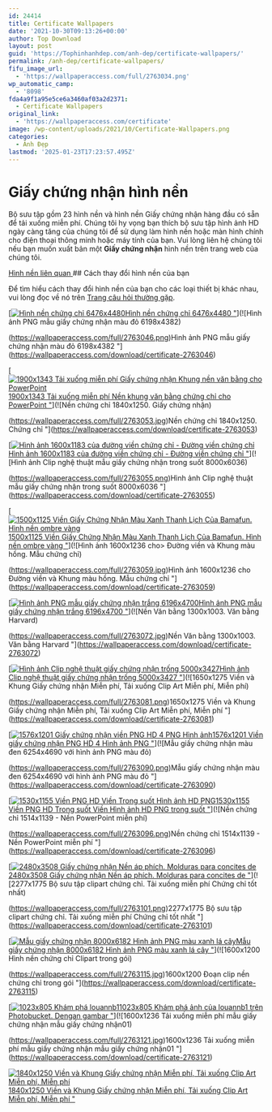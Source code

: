 ```yaml
---
id: 24414
title: Certificate Wallpapers
date: '2021-10-30T09:13:26+00:00'
author: Top Download
layout: post
guid: 'https://Tophinhanhdep.com/anh-dep/certificate-wallpapers/'
permalink: /anh-dep/certificate-wallpapers/
fifu_image_url:
  - 'https://wallpaperaccess.com/full/2763034.png'
wp_automatic_camp:
  - '8098'
fda4a9f1a95e5ce6a3460af03a2d2371:
  - Certificate Wallpapers
original_link:
  - 'https://wallpaperaccess.com/certificate'
image: /wp-content/uploads/2021/10/Certificate-Wallpapers.png
categories:
  - Ảnh Đẹp
lastmod: '2025-01-23T17:23:57.495Z'
---
```

# Giấy chứng nhận hình nền

Bộ sưu tập gồm 23 hình nền và hình nền Giấy chứng nhận hàng đầu có sẵn để tải xuống miễn phí. Chúng tôi hy vọng bạn thích bộ sưu tập hình ảnh HD ngày càng tăng của chúng tôi để sử dụng làm hình nền hoặc màn hình chính cho điện thoại thông minh hoặc máy tính của bạn. Vui lòng liên hệ chúng tôi nếu bạn muốn xuất bản một **Giấy chứng nhận** hình nền trên trang web của chúng tôi.

[Hình nền liên quan ](#related) ## Cách thay đổi hình nền của bạn

Để tìm hiểu cách thay đổi hình nền của bạn cho các loại thiết bị khác nhau, vui lòng đọc về nó trên [Trang câu hỏi thường gặp](https://tophinhanhdep.com/faq/).

  
[[![Hình nền chứng chỉ 6476x4480](https://wallpaperaccess.com/full/2763034.png)Hình nền chứng chỉ 6476x4480 "](https://wallpaperaccess.com/download/certificate-2763034)](![Hình ảnh PNG mẫu giấy chứng nhận màu đỏ 6198x4382)

(https://wallpaperaccess.com/full/2763046.png)Hình ảnh PNG mẫu giấy chứng nhận màu đỏ 6198x4382 "](https://wallpaperaccess.com/download/certificate-2763046)

[[![1900x1343 Tải xuống miễn phí Giấy chứng nhận Khung nền văn bằng cho PowerPoint](https://wallpaperaccess.com/full/2763048.jpg)1900x1343 Tải xuống miễn phí Nền khung văn bằng chứng chỉ cho PowerPoint "](https://wallpaperaccess.com/download/certificate-2763048)](![Nền chứng chỉ 1840x1250.  Giấy chứng nhận)

(https://wallpaperaccess.com/full/2763053.jpg)Nền chứng chỉ 1840x1250. Chứng chỉ "](https://wallpaperaccess.com/download/certificate-2763053)

[[![Hình ảnh 1600x1183 của đường viền chứng chỉ - Đường viền chứng chỉ](https://wallpaperaccess.com/full/2763054.png)Hình ảnh 1600x1183 của đường viền chứng chỉ - Đường viền chứng chỉ "](https://wallpaperaccess.com/download/certificate-2763054)](![Hình ảnh Clip nghệ thuật mẫu giấy chứng nhận trong suốt 8000x6036)

(https://wallpaperaccess.com/full/2763055.png)Hình ảnh Clip nghệ thuật mẫu giấy chứng nhận trong suốt 8000x6036 "](https://wallpaperaccess.com/download/certificate-2763055)

[[![1500x1125 Viền Giấy Chứng Nhận Màu Xanh Thanh Lịch Của Bamafun.  Hình nền ombre vàng](https://wallpaperaccess.com/full/2763058.png)1500x1125 Viền Giấy Chứng Nhận Màu Xanh Thanh Lịch Của Bamafun. Hình nền ombre vàng "](https://wallpaperaccess.com/download/certificate-2763058)](![Hình ảnh 1600x1236 cho> Đường viền và Khung màu hồng.  Mẫu chứng chỉ)

(https://wallpaperaccess.com/full/2763059.jpg)Hình ảnh 1600x1236 cho Đường viền và Khung màu hồng. Mẫu chứng chỉ "](https://wallpaperaccess.com/download/certificate-2763059)

[[![Hình ảnh PNG mẫu giấy chứng nhận trắng 6196x4700](https://wallpaperaccess.com/full/2763061.png)Hình ảnh PNG mẫu giấy chứng nhận trắng 6196x4700 "](https://wallpaperaccess.com/download/certificate-2763061)](![Nền Văn bằng 1300x1003.  Văn bằng Harvard)

(https://wallpaperaccess.com/full/2763072.jpg)Nền Văn bằng 1300x1003. Văn bằng Harvard "](https://wallpaperaccess.com/download/certificate-2763072)

[[![Hình ảnh Clip nghệ thuật giấy chứng nhận trống 5000x3427](https://wallpaperaccess.com/full/2763076.jpg)Hình ảnh Clip nghệ thuật giấy chứng nhận trống 5000x3427 "](https://wallpaperaccess.com/download/certificate-2763076)](![1650x1275 Viền và Khung Giấy chứng nhận Miễn phí, Tải xuống Clip Art Miễn phí, Miễn phí)

(https://wallpaperaccess.com/full/2763081.png)1650x1275 Viền và Khung Giấy chứng nhận Miễn phí, Tải xuống Clip Art Miễn phí, Miễn phí "](https://wallpaperaccess.com/download/certificate-2763081)

[[![1576x1201 Giấy chứng nhận viền PNG HD 4 PNG Hình ảnh](https://wallpaperaccess.com/full/2763088.png)1576x1201 Viền giấy chứng nhận PNG HD 4 Hình ảnh PNG "](https://wallpaperaccess.com/download/certificate-2763088)](![Mẫu giấy chứng nhận màu đen 6254x4690 với hình ảnh PNG màu đỏ)

(https://wallpaperaccess.com/full/2763090.png)Mẫu giấy chứng nhận màu đen 6254x4690 với hình ảnh PNG màu đỏ "](https://wallpaperaccess.com/download/certificate-2763090)

[[![1530x1155 Viền PNG HD Viền Trong suốt Hình ảnh HD PNG](https://wallpaperaccess.com/full/2763093.png)1530x1155 Viền PNG HD Trong suốt Viền Hình ảnh HD PNG trong suốt "](https://wallpaperaccess.com/download/certificate-2763093)](![Nền chứng chỉ 1514x1139 - Nền PowerPoint miễn phí)

(https://wallpaperaccess.com/full/2763096.png)Nền chứng chỉ 1514x1139 - Nền PowerPoint miễn phí "](https://wallpaperaccess.com/download/certificate-2763096)

[[![2480x3508 Giấy chứng nhận Nền áp phích.  Molduras para concites de](https://wallpaperaccess.com/full/2763097.jpg)2480x3508 Giấy chứng nhận Nền áp phích. Molduras para concites de "](https://wallpaperaccess.com/download/certificate-2763097)](![2277x1775 Bộ sưu tập clipart chứng chỉ.  Tải xuống miễn phí Chứng chỉ tốt nhất)

(https://wallpaperaccess.com/full/2763101.png)2277x1775 Bộ sưu tập clipart chứng chỉ. Tải xuống miễn phí Chứng chỉ tốt nhất "](https://wallpaperaccess.com/download/certificate-2763101)

[[![Mẫu giấy chứng nhận 8000x6182 Hình ảnh PNG màu xanh lá cây](https://wallpaperaccess.com/full/2763107.png)Mẫu giấy chứng nhận 8000x6182 Hình ảnh PNG màu xanh lá cây "](https://wallpaperaccess.com/download/certificate-2763107)](![1600x1200 Hình nền chứng chỉ Clipart trong gói)

(https://wallpaperaccess.com/full/2763115.jpg)1600x1200 Đoạn clip nền chứng chỉ trong gói "](https://wallpaperaccess.com/download/certificate-2763115)

[[![1023x805 Khám phá louannb1](https://wallpaperaccess.com/full/2763120.png)1023x805 Khám phá ảnh của louannb1 trên Photobucket. Dengan gambar "](https://wallpaperaccess.com/download/certificate-2763120)](![1600x1236 Tải xuống miễn phí mẫu giấy chứng nhận mẫu giấy chứng nhận01)

(https://wallpaperaccess.com/full/2763121.jpg)1600x1236 Tải xuống miễn phí mẫu giấy chứng nhận mẫu giấy chứng nhận01 "](https://wallpaperaccess.com/download/certificate-2763121)

[![1840x1250 Viền và Khung Giấy chứng nhận Miễn phí, Tải xuống Clip Art Miễn phí, Miễn phí](https://wallpaperaccess.com/full/2763122.jpg)1840x1250 Viền và Khung Giấy chứng nhận Miễn phí, Tải xuống Clip Art Miễn phí, Miễn phí "](https://wallpaperaccess.com/download/certificate-2763122)
